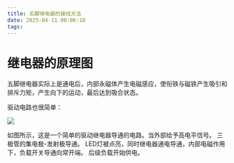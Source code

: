```yaml
---
title: 五脚继电器的接线方法
date: 2025-04-11 00:06:18
tags:
---
```


# 继电器的原理图

五脚继电器实际上是通电后，内部永磁体产生电磁感应，使衔铁与磁铁产生吸引和排斥力矩，产生向下的运动，最后达到吸合状态。

驱动电路也很简单：

![](/img/JDQ.png)

如图所示，这是一个简单的驱动继电器导通的电路。当外部给予高电平信号。
三极管的集电极-发射极导通。
LED灯被点亮，同时继电器通电导通，内部电磁作用下，负载开关导通向常开端。
后级负载开始供电。
